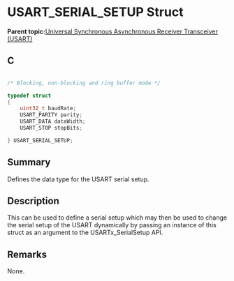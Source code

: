 # USART\_SERIAL\_SETUP Struct

**Parent topic:**[Universal Synchronous Asynchronous Receiver Transceiver \(USART\)](GUID-5ED4F08A-8227-486D-9727-78BD47CA0866.md)

## C

```c

/* Blocking, non-blocking and ring buffer mode */

typedef struct
{
    uint32_t baudRate;
    USART_PARITY parity;
    USART_DATA dataWidth;
    USART_STOP stopBits;

} USART_SERIAL_SETUP;

```

## Summary

Defines the data type for the USART serial setup.

## Description

This can be used to define a serial setup which may then be used to change the serial setup of the USART dynamically by passing an instance of this struct as an argument to the USARTx\_SerialSetup API.

## Remarks

None.

